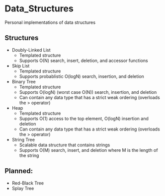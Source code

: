 # Data_Structures
Personal implementations of data structures 

## Structures
  * Doubly-Linked List
      * Templated structure 
      * Supports O(N) search, insert, deletion, and accessor functions
  * Skip List
      * Templated structure 
      * Supports probablistic O(logN) search, insertion, and deletion 
  * Binary Tree
      * Templated structure 
      * Supports O(logN) (worst case O(N)) search, insertion, and deletion
      * Can contain any data type that has a strict weak ordering (overloads the > operator)
  * Heap
      * Templated structure
      * Supports O(1) access to the top element, O(logN) insertion and deletion
      * Can contain any data type that has a strict weak ordering (overloads the > operator)
  * String Tree
      * Scalable data structure that contains strings
      * Supports O(M) search, insert, and deletion where M is the length of the string

## Planned:
  * Red-Black Tree
  * Splay Tree
  
